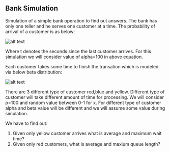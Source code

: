 ## Bank Simulation

Simulation of a simple bank operation to find out answers. The bank has only one teller and he serves one customer at a time.
The probability of arrival of a customer is as below:

![alt text][probabilityOfCustomerArrival]

Where t denotes the seconds since the last customer arrives. For this simulation we will consider value of alpha=100 in above equation.

Each customer takes some time to finish the transation which is modeled via below beta distribution:

![alt text][customerProcessingTimeBetaDist]

There are 3 different type of customer red,blue and yellow. Different type of customer will take different amount of time for processing. We will consider p=100 and random value between 0-1 for x. For different type of customer alpha and beta value will be different and we will assume some value during simulation.


We have to find out:

1. Given only yellow customer arrives what is average and maximum wait time?
2. Given only red customers, what is average and maxium queue length?


[probabilityOfCustomerArrival]: https://github.com/chandrakantap/jibblebs/raw/master/src/images/probabilityOfCustomerArrival.png "Probability of customer arrival"

[customerProcessingTimeBetaDist]: https://github.com/chandrakantap/jibblebs/raw/master/src/images/customerProcessingTimeBetaDist.png "Customer Processing time distribution"
